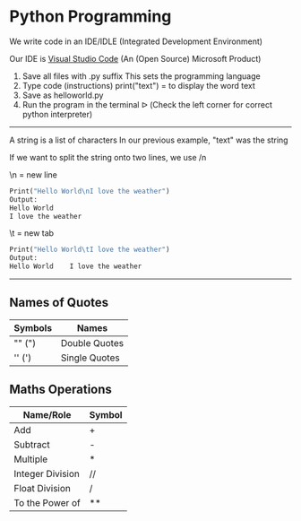 # Python Programming

We write code in an IDE/IDLE (Integrated Development Environment)

Our IDE is [Visual Studio Code](https://code.visualstudio.com/) (An (Open Source) Microsoft Product)

1. Save all files with .py suffix
This sets the programming language
2. Type code (instructions)
print("text") = to display the word text
3. Save as helloworld.py
4. Run the program in the terminal ᐅ
(Check the left corner for correct python interpreter)

---

A string is a list of characters
In our previous example, "text" was the string

If we want to split the string onto two lines, we use /n

\n = new line

```python
Print("Hello World\nI love the weather")
Output:
Hello World
I love the weather
```

\t = new tab

```python
Print("Hello World\tI love the weather")
Output:
Hello World    I love the weather
```

---

## Names of Quotes

| Symbols | Names         |
|---------|---------------|
| "" (")  | Double Quotes |
| '' (')  | Single Quotes |

## Maths Operations

| Name/Role        | Symbol |
|------------------|--------|
| Add              | \+     |
| Subtract         | \-     |
| Multiple         | \*     |
| Integer Division | //     |
| Float Division   | /      |
| To the Power of  | \*\*   |
